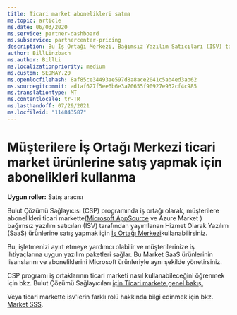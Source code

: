 ```yaml
---
title: Ticari market abonelikleri satma
ms.topic: article
ms.date: 06/03/2020
ms.service: partner-dashboard
ms.subservice: partnercenter-pricing
description: Bu İş Ortağı Merkezi, Bağımsız Yazılım Satıcıları (ISV) tarafından ticari markette yayımlanan SaaS ürünlerine müşteri abonelikleri satmayı öğrenin.
author: BillLinzbach
ms.author: BillLi
ms.localizationpriority: medium
ms.custom: SEOMAY.20
ms.openlocfilehash: 8af85ce34493ae597d8a8ace2041c5ab4ed3ab62
ms.sourcegitcommit: ad1af627f5ee6b6e3a70655f90927e932cf4c985
ms.translationtype: MT
ms.contentlocale: tr-TR
ms.lasthandoff: 07/29/2021
ms.locfileid: "114843587"
---
```

# <a name="use-partner-center-to-sell-customers-subscriptions-to-commercial-marketplace-products"></a>Müşterilere İş Ortağı Merkezi ticari market ürünlerine satış yapmak için abonelikleri kullanma

**Uygun roller:** Satış aracısı

Bulut Çözümü Sağlayıcısı (CSP) programında iş ortağı olarak, müşterilere abonelikleri ticari markette[(Microsoft AppSource](https://appsource.microsoft.com/) ve Azure Market ) bağımsız yazılım satıcıları (ISV) tarafından yayımlanan Hizmet Olarak Yazılım (SaaS) ürünlerine satış yapmak için [İş Ortağı Merkezi](https://azuremarketplace.microsoft.com/)kullanabilirsiniz.

Bu, işletmenizi ayırt etmeye yardımcı olabilir ve müşterilerinize iş ihtiyaçlarına uygun yazılım paketleri sağlar. Bu Market SaaS ürünlerinin lisanslarını ve aboneliklerini Microsoft ürünleriyle aynı şekilde yönetirsiniz.

CSP programı iş ortaklarının ticari marketi nasıl kullanabileceğini öğrenmek için bkz. Bulut Çözümü Sağlayıcıları [için Ticari markete genel bakış.](csp-commercial-marketplace-overview.md)

Veya ticari markette isv'lerin farklı rolü hakkında bilgi edinmek için bkz. [Market SSS](/azure/marketplace/marketplace-faq-publisher-guide).